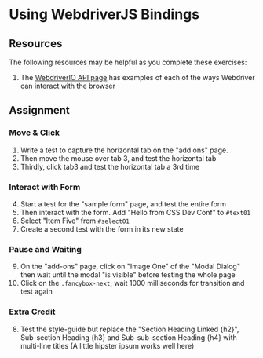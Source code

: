 # Using WebdriverJS Bindings

## Resources

The following resources may be helpful as you complete these exercises:

1. The [WebdriverIO API page](http://webdriver.io/api.html) has examples of each of the ways Webdriver can interact with the browser


## Assignment

### Move & Click

1. Write a test to capture the horizontal tab on the "add ons" page.
2. Then move the mouse over tab 3, and test the horizontal tab
3. Thirdly, click tab3 and test the horizontal tab a 3rd time

### Interact with Form

4. Start a test for the "sample form" page, and test the entire form
5. Then interact with the form. Add "Hello from CSS Dev Conf" to `#text01`
6. Select "Item Five" from `#select01`
7. Create a second test with the form in its new state

### Pause and Waiting

9. On the "add-ons" page, click on "Image One" of the "Modal Dialog" then wait until the modal "is visible" before testing the whole page
10. Click on the `.fancybox-next`, wait 1000 milliseconds for transition and test again

### Extra Credit

8. Test the style-guide but replace the "Section Heading Linked {h2}", Sub-section Heading {h3} and Sub-sub-section Heading {h4} with multi-line titles (A little hipster ipsum works well here)


